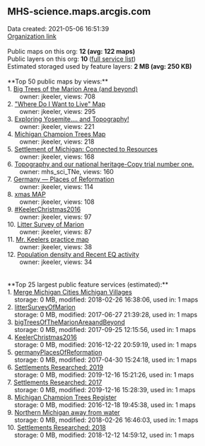 <h2>MHS-science.maps.arcgis.com</h2> Data created: 2021-05-06 16:51:39 <br /><a target='new' href='https://MHS-science.maps.arcgis.com'>Organization link</a><br /><br />Public maps on this org: <b>12 (avg: 122 maps)</b><br />Public layers on this org: <b>10 </b>(<a target='new' href='https://services.arcgis.com/oS7Hxt9icQxbMfmb/ArcGIS/rest/services'>full service list</a>)<br />Estimated storaged used by feature layers: <b>2 MB (avg: 250 KB)</b><br /><br />**Top 50 public maps by views:**<br />  1. <a target='new' href='https://www.arcgis.com/home/item.html?id=d4dcef9193804bb2b51c17cc6c3b6c81'>Big Trees of the Marion Area (and beyond)</a> <br />  &nbsp;&nbsp;&nbsp;&nbsp; &nbsp;&nbsp;owner: jkeeler, views: 708<br />  2. <a target='new' href='https://www.arcgis.com/home/item.html?id=d9a642201d0e4e0db84373be39bb3a57'>"Where Do I Want to Live" Map</a> <br />  &nbsp;&nbsp;&nbsp;&nbsp; &nbsp;&nbsp;owner: jkeeler, views: 295<br />  3. <a target='new' href='https://www.arcgis.com/home/item.html?id=215a3a3c679f41dd822e731ff59be4c2'>Exploring Yosemite.... and Topography!</a> <br />  &nbsp;&nbsp;&nbsp;&nbsp; &nbsp;&nbsp;owner: jkeeler, views: 221<br />  4. <a target='new' href='https://www.arcgis.com/home/item.html?id=52b738ee59de4d6abfbfbae79ce4cd05'>Michigan Champion Trees Map</a> <br />  &nbsp;&nbsp;&nbsp;&nbsp; &nbsp;&nbsp;owner: jkeeler, views: 218<br />  5. <a target='new' href='https://www.arcgis.com/home/item.html?id=80569872a9e3434fbfc52b47f818da7d'>Settlement of Michigan: Connected to Resources</a> <br />  &nbsp;&nbsp;&nbsp;&nbsp; &nbsp;&nbsp;owner: jkeeler, views: 168<br />  6. <a target='new' href='https://www.arcgis.com/home/item.html?id=c06e2b6b4d1a48c3858544ba8c3dc5e5'>Topography and our national heritage-Copy trial number one.</a> <br />  &nbsp;&nbsp;&nbsp;&nbsp; &nbsp;&nbsp;owner: mhs_sci_TNe, views: 160<br />  7. <a target='new' href='https://www.arcgis.com/home/item.html?id=cc51de57cb6b4bf791c93c451d00e729'>Germany — Places of Reformation</a> <br />  &nbsp;&nbsp;&nbsp;&nbsp; &nbsp;&nbsp;owner: jkeeler, views: 114<br />  8. <a target='new' href='https://www.arcgis.com/home/item.html?id=3d75671cfdc9486c8777a33c1b86bd95'>xmas MAP </a> <br />  &nbsp;&nbsp;&nbsp;&nbsp; &nbsp;&nbsp;owner: jkeeler, views: 108<br />  9. <a target='new' href='https://www.arcgis.com/home/item.html?id=28b16b7c8f8a418fbabd7b7a29a06747'>#KeelerChristmas2016</a> <br />  &nbsp;&nbsp;&nbsp;&nbsp; &nbsp;&nbsp;owner: jkeeler, views: 97<br />  10. <a target='new' href='https://www.arcgis.com/home/item.html?id=ae0dd1b9fbfb46a692552617e3c077da'>Litter Survey of Marion</a> <br />  &nbsp;&nbsp;&nbsp;&nbsp; &nbsp;&nbsp;owner: jkeeler, views: 87<br />  11. <a target='new' href='https://www.arcgis.com/home/item.html?id=ac4b53a3d52a444fbe89a28083bda0da'>Mr. Keelers practice map</a> <br />  &nbsp;&nbsp;&nbsp;&nbsp; &nbsp;&nbsp;owner: jkeeler, views: 38<br />  12. <a target='new' href='https://www.arcgis.com/home/item.html?id=876c807b21854a4ba57e67a6e9891797'>Population density and Recent EQ activity</a> <br />  &nbsp;&nbsp;&nbsp;&nbsp; &nbsp;&nbsp;owner: jkeeler, views: 34<br /><br /><br />**Top 25 largest public feature services (estimated):**<br /> 1. <a target='new' href='https://www.arcgis.com/home/item.html?id=99b11635cba34b19b23c69f39f369a46'>Merge Michigan Cities Michigan Villages</a><br /> &nbsp;&nbsp;&nbsp;&nbsp;storage: 0 MB, modified: 2018-02-26 16:38:06,  used in: 1 maps<br /> 2. <a target='new' href='https://www.arcgis.com/home/item.html?id=64def369af2944428a4306561e257735'>litterSurveyOfMarion</a><br /> &nbsp;&nbsp;&nbsp;&nbsp;storage: 0 MB, modified: 2017-06-27 21:39:28,  used in: 1 maps<br /> 3. <a target='new' href='https://www.arcgis.com/home/item.html?id=a69fed44f6ca4f059a02c84de9bc7422'>bigTreesOfTheMarionAreaandBeyond</a><br /> &nbsp;&nbsp;&nbsp;&nbsp;storage: 0 MB, modified: 2017-09-25 12:15:56,  used in: 1 maps<br /> 4. <a target='new' href='https://www.arcgis.com/home/item.html?id=f863623c8d3743df8a1372abaa2666eb'>KeelerChristmas2016</a><br /> &nbsp;&nbsp;&nbsp;&nbsp;storage: 0 MB, modified: 2016-12-22 20:59:19,  used in: 1 maps<br /> 5. <a target='new' href='https://www.arcgis.com/home/item.html?id=1a791607a99947e78d54092214e55844'>germanyPlacesOfReformation</a><br /> &nbsp;&nbsp;&nbsp;&nbsp;storage: 0 MB, modified: 2017-04-30 15:24:18,  used in: 1 maps<br /> 6. <a target='new' href='https://www.arcgis.com/home/item.html?id=0f64b2d2c47e45569f6dabfeb118dc0a'>Settlements Researched: 2019</a><br /> &nbsp;&nbsp;&nbsp;&nbsp;storage: 0 MB, modified: 2019-12-16 15:21:26,  used in: 1 maps<br /> 7. <a target='new' href='https://www.arcgis.com/home/item.html?id=edbdc930c1354c098b398e21e1492cbc'>Settlements Researched: 2017 </a><br /> &nbsp;&nbsp;&nbsp;&nbsp;storage: 0 MB, modified: 2019-12-16 15:28:39,  used in: 1 maps<br /> 8. <a target='new' href='https://www.arcgis.com/home/item.html?id=5537eadca2f44f4289a8dc9ef2b8b09b'>Michigan Champion Trees Register</a><br /> &nbsp;&nbsp;&nbsp;&nbsp;storage: 0 MB, modified: 2016-12-18 19:45:38,  used in: 1 maps<br /> 9. <a target='new' href='https://www.arcgis.com/home/item.html?id=ed0a740485c945c5ba01b862a6654668'>Northern Michigan away from water</a><br /> &nbsp;&nbsp;&nbsp;&nbsp;storage: 0 MB, modified: 2018-02-26 16:46:03,  used in: 1 maps<br /> 10. <a target='new' href='https://www.arcgis.com/home/item.html?id=badc02790dfa48daaaec15948eb301b7'>Settlements Researched: 2018</a><br /> &nbsp;&nbsp;&nbsp;&nbsp;storage: 0 MB, modified: 2018-12-12 14:59:12,  used in: 1 maps<br />